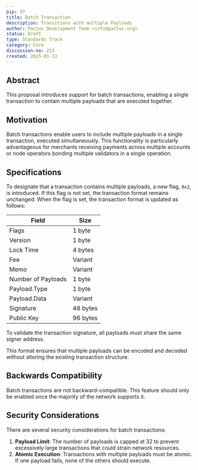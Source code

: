 ```yaml
---
pip: 37
title: Batch Transaction
description: Transitions with multiple Payloads
author: Pactus Development Team <info@pactus.org>
status: Draft
type: Standards Track
category: Core
discussion-no: 213
created: 2025-01-13
---
```


## Abstract

This proposal introduces support for batch transactions, enabling a single transaction to contain multiple payloads that are executed together.

## Motivation

Batch transactions enable users to include multiple payloads in a single transaction, executed simultaneously. This functionality is particularly advantageous for merchants receiving payments across multiple accounts or node operators bonding multiple validators in a single operation.

## Specifications

To designate that a transaction contains multiple payloads, a new flag, `0x2`, is introduced.
If this flag is not set, the transaction format remains unchanged.
When the flag is set, the transaction format is updated as follows:

| Field              | Size     |
| ------------------ | -------- |
| Flags              | 1 byte   |
| Version            | 1 byte   |
| Lock Time          | 4 bytes  |
| Fee                | Variant  |
| Memo               | Variant  |
| Number of Payloads | 1 byte   |
| Payload.Type     | 1 byte   |
| Payload.Data     | Variant  |
| Signature          | 48 bytes |
| Public Key         | 96 bytes |

To validate the transaction signature, all payloads must share the same signer address.

This format ensures that multiple payloads can be encoded and decoded without
altering the existing transaction structure.

## Backwards Compatibility

Batch transactions are not backward-compatible.
This feature should only be enabled once the majority of the network supports it.

## Security Considerations

There are several security considerations for batch transactions:

1. **Payload Limit**:
    The number of payloads is capped at 32 to prevent excessively large transactions that could strain network resources.
2. **Atomic Execution**:
   Transactions with multiple payloads must be atomic.
   If one payload fails, none of the others should execute.
